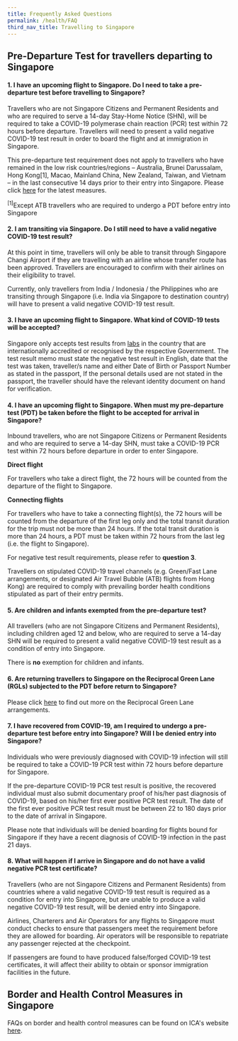 ```yaml
---
title: Frequently Asked Questions
permalink: /health/FAQ
third_nav_title: Travelling to Singapore
---
```


## **Pre-Departure Test for travellers departing to Singapore** 

#### 1. I have an upcoming flight to Singapore. Do I need to take a pre-departure test before travelling to Singapore? 

Travellers who are not Singapore Citizens and Permanent Residents and who are required to serve a 14-day Stay-Home Notice (SHN), will be required to take a COVID-19 polymerase chain reaction (PCR) test within 72 hours before departure. Travellers will need to present a valid negative COVID-19 test result in order to board the flight and at immigration in Singapore. 

This pre-departure test requirement does not apply to travellers who have remained in the low risk countries/regions – Australia, Brunei Darussalam, Hong Kong[1], Macao, Mainland China, New Zealand, Taiwan, and Vietnam – in the last consecutive 14 days prior to their entry into Singapore. Please click [here](/health) for the latest measures.

<sup>[1]</sup>Except ATB travellers who are required to undergo a PDT before entry into Singapore

#### 2.	I am transiting via Singapore. Do I still need to have a valid negative COVID-19 test result?

At this point in time, travellers will only be able to transit through Singapore Changi Airport if they are travelling with an airline whose transfer route has been approved. Travellers are encouraged to confirm with their airlines on their eligibility to travel. 

Currently, only travellers from India / Indonesia / the Philippines who are transiting through Singapore (i.e. India via Singapore to destination country) will have to present a valid negative COVID-19 test result. 

#### 3. I have an upcoming flight to Singapore. What kind of COVID-19 tests will be accepted? 

Singapore only accepts test results from [labs](https://www.moh.gov.sg/covid-19/accreditation-bodies-for-covid-19-testing) in the country that are internationally accredited or recognised by the respective Government. The test result memo must state the negative test result in English, date that the test was taken, traveller/s name and either Date of Birth or Passport Number as stated in the passport, If the personal details used are not stated in the passport, the traveller should have the relevant identity document on hand for verification. 

#### 4. I have an upcoming flight to Singapore. When must my pre-departure test (PDT) be taken before the flight to be accepted for arrival in Singapore?

Inbound travellers, who are not Singapore Citizens or Permanent Residents and who are required to serve a 14-day SHN, must take a COVID-19 PCR test within 72 hours before departure in order to enter Singapore. 

**Direct flight**

For travellers who take a direct flight, the 72 hours will be counted from the departure of the flight to Singapore.

**Connecting flights**

For travellers who have to take a connecting flight(s), the 72 hours will be counted from the departure of the first leg only and the total transit duration for the trip must not be more than 24 hours. If the total transit duration is more than 24 hours, a PDT must be taken within 72 hours from the last leg (i.e. the flight to Singapore).  

For negative test result requirements, please refer to **question 3**.

Travellers on stipulated COVID-19 travel channels (e.g. Green/Fast Lane arrangements, or designated Air Travel Bubble (ATB) flights from Hong Kong) are required to comply with prevailing border health conditions stipulated as part of their entry permits. 

#### 5.	Are children and infants exempted from the pre-departure test?

All travellers (who are not Singapore Citizens and Permanent Residents), including children aged 12 and below, who are required to serve a 14-day SHN will be required to present a valid negative COVID-19 test result as a condition of entry into Singapore. 

There is **no** exemption for children and infants. 

#### 6.	Are returning travellers to Singapore on the Reciprocal Green Lane (RGLs) subjected to the PDT before return to Singapore?

Please click [here](/arriving/overview) to find out more on the Reciprocal Green Lane arrangements.  

#### 7.	I have recovered from COVID-19, am I required to undergo a pre-departure test before entry into Singapore? Will I be denied entry into Singapore?

Individuals who were previously diagnosed with COVID-19 infection will still be required to take a COVID-19 PCR test within 72 hours before departure for Singapore. 

If the pre-departure COVID-19 PCR test result is positive, the recovered individual must also submit documentary proof of his/her past diagnosis of COVID-19, based on his/her first ever positive PCR test result. The date of the first ever positive PCR test result must be between 22 to 180 days prior to the date of arrival in Singapore. 

Please note that individuals will be denied boarding for flights bound for Singapore if they have a recent diagnosis of COVID-19 infection in the past 21 days. 

#### 8.	What will happen if I arrive in Singapore and do not have a valid negative PCR test certificate?

Travellers (who are not Singapore Citizens and Permanent Residents) from countries where a valid negative COVID-19 test result is required as a condition for entry into Singapore, but are unable to produce a valid negative COVID-19 test result, will be denied entry into Singapore. 

Airlines, Charterers and Air Operators for any flights to Singapore must conduct checks to ensure that passengers meet the requirement before they are allowed for boarding. Air operators will be responsible to repatriate any passenger rejected at the checkpoint. 

If passengers are found to have produced false/forged COVID-19 test certificates, it will affect their ability to obtain or sponsor immigration facilities in the future.

## **Border and Health Control Measures in Singapore**

FAQs on border and health control measures can be found on ICA's website <a href="https://va.ecitizen.gov.sg/cfp/customerpages/ICA/explorefaq.aspx?Category=75054" target="_blank">here</a>.
